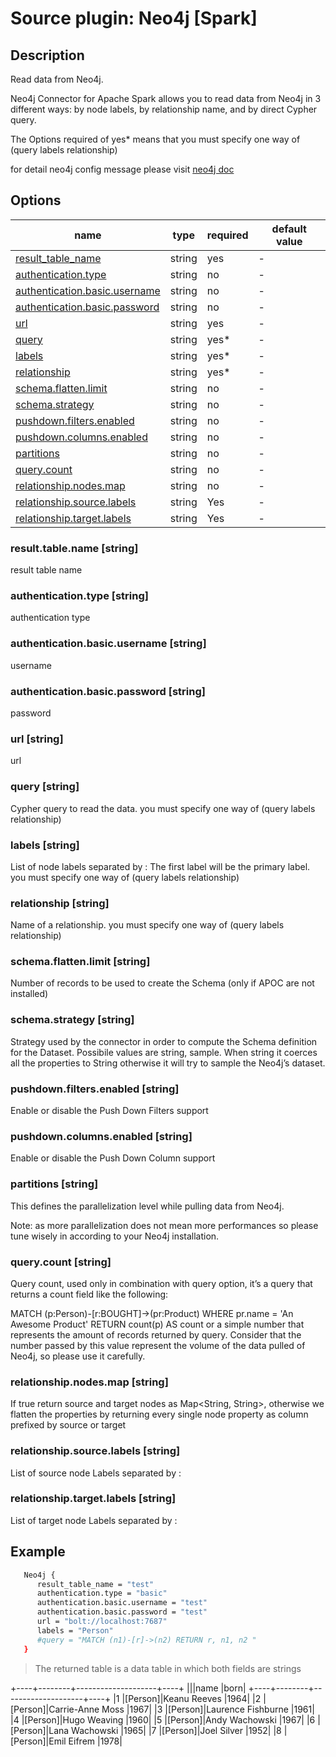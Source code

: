 # Source plugin: Neo4j [Spark]

## Description

Read data from Neo4j.

Neo4j Connector for Apache Spark allows you to read data from Neo4j in 3 different ways: by node labels, by relationship name, and by direct Cypher query.

The Options required of yes* means that  you must specify  one way of (query labels relationship)

for detail neo4j config message please visit [neo4j doc](#https://neo4j.com/docs/spark/current/reading/) 



## Options

| name                                                                     | type   | required | default value |
| -------------------------------------------------------------------------| ------ | -------- | ------------- |
| [result_table_name](#result.table.name-string)                           | string | yes      | -             |
| [authentication.type](#authentication.type-string)                       | string | no       | -             |
| [authentication.basic.username](#authentication.basic.username-string)   | string | no       | -             |
| [authentication.basic.password](#authentication.basic.password-string)   | string | no       | -             |
| [url](#url-string)                                                       | string | yes      | -             |
| [query](#query-string)                                                   | string | yes*     | -             |
| [labels](#labels-string)                                                 | string | yes*     | -             |
| [relationship](#relationship-string)                                     | string | yes*     | -             |
| [schema.flatten.limit](#schema.flatten.limit-string)                     | string | no       | -             |
| [schema.strategy](#schema.strategy-string)                               | string | no       | -             |
| [pushdown.filters.enabled](#pushdown.filters.enabled-string)             | string | no       | -             |
| [pushdown.columns.enabled](#pushdown.columns.enabled-string)             | string | no       | -             |
| [partitions](#partitions-string)                                         | string | no       | -             |
| [query.count](#query.count-string)                                       | string | no       | -             |
| [relationship.nodes.map](#relationship.nodes.map-string)                 | string | no       | -             |
| [relationship.source.labels](#relationship.source.labels-string)         | string | Yes      | -             |
| [relationship.target.labels](#relationship.target.labels-string)         | string | Yes      | -             |

### result.table.name [string]

result table name

### authentication.type [string]

authentication type

### authentication.basic.username [string]

username

### authentication.basic.password [string]

password

### url [string]
url 

### query [string]

Cypher query to read the data. you must specify  one way of (query labels relationship)

### labels [string]

List of node labels separated by : The first label will be the primary label. you must specify  one way of (query labels relationship)

### relationship [string]

Name of a relationship. you must specify  one way of (query labels relationship)

### schema.flatten.limit [string]
Number of records to be used to create the Schema (only if APOC are not installed)

### schema.strategy [string]

Strategy used by the connector in order to compute the Schema definition for the Dataset. Possibile values are string, sample. When string it coerces all the properties to String otherwise it will try to sample the Neo4j’s dataset.

### pushdown.filters.enabled [string]

Enable or disable the Push Down Filters support

### pushdown.columns.enabled [string]

Enable or disable the Push Down Column support

### partitions [string]

This defines the parallelization level while pulling data from Neo4j.

Note: as more parallelization does not mean more performances so please tune wisely in according to your Neo4j installation.

### query.count [string]

Query count, used only in combination with query option, it’s a query that returns a count field like the following:

MATCH (p:Person)-[r:BOUGHT]->(pr:Product)
WHERE pr.name = 'An Awesome Product'
RETURN count(p) AS count
or a simple number that represents the amount of records returned by query. Consider that the number passed by this value represent the volume of the data pulled of Neo4j, so please use it carefully.

### relationship.nodes.map [string]


If true return source and target nodes as Map<String, String>, otherwise we flatten the properties by returning every single node property as column prefixed by source or target

### relationship.source.labels [string]

List of source node Labels separated by :

### relationship.target.labels [string]

List of target node Labels separated by :

## Example

```bash
   Neo4j {
      result_table_name = "test"
      authentication.type = "basic"
      authentication.basic.username = "test"
      authentication.basic.password = "test"
      url = "bolt://localhost:7687"
      labels = "Person"
      #query = "MATCH (n1)-[r]->(n2) RETURN r, n1, n2 "
   }
```

> The returned table is a data table in which both fields are strings

+----+--------+--------------------+----+
|<id>|<labels>|name                |born|
+----+--------+--------------------+----+
|1   |[Person]|Keanu Reeves        |1964|
|2   |[Person]|Carrie-Anne Moss    |1967|
|3   |[Person]|Laurence Fishburne  |1961|
|4   |[Person]|Hugo Weaving        |1960|
|5   |[Person]|Andy Wachowski      |1967|
|6   |[Person]|Lana Wachowski      |1965|
|7   |[Person]|Joel Silver         |1952|
|8   |[Person]|Emil Eifrem         |1978|
